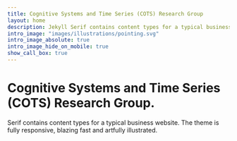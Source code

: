 ```yaml
---
title: Cognitive Systems and Time Series (COTS) Research Group
layout: home
description: Jekyll Serif contains content types for a typical business website. The theme is fully responsive, blazing fast and artfully illustrated.
intro_image: "images/illustrations/pointing.svg"
intro_image_absolute: true
intro_image_hide_on_mobile: true
show_call_box: true
---
```


# Cognitive Systems and Time Series (COTS) Research Group.

Serif contains content types for a typical business website. The theme is fully responsive, blazing fast and artfully illustrated.

